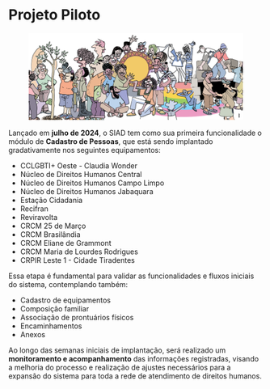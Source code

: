# Projeto Piloto

<figure><img src="../.gitbook/assets/image (3) (1).png" alt=""><figcaption></figcaption></figure>

Lançado em **julho de 2024**, o SIAD tem como sua primeira funcionalidade o módulo de **Cadastro de Pessoas**, que está sendo implantado gradativamente nos seguintes equipamentos:

* CCLGBTI+ Oeste - Claudia Wonder
* Núcleo de Direitos Humanos Central
* Núcleo de Direitos Humanos Campo Limpo
* Núcleo de Direitos Humanos Jabaquara
* Estação Cidadania
* Recifran
* Reviravolta
* CRCM 25 de Março
* CRCM Brasilândia
* CRCM Eliane de Grammont
* CRCM Maria de Lourdes Rodrigues
* CRPIR Leste 1 - Cidade Tiradentes

Essa etapa é fundamental para validar as funcionalidades e fluxos iniciais do sistema, contemplando também:

* Cadastro de equipamentos
* Composição familiar
* Associação de prontuários físicos
* Encaminhamentos
* Anexos

Ao longo das semanas iniciais de implantação, será realizado um **monitoramento e acompanhamento** das informações registradas, visando a melhoria do processo e realização de ajustes necessários para a expansão do sistema para toda a rede de atendimento de direitos humanos.

